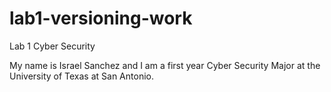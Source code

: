 # lab1-versioning-work
Lab 1 Cyber Security


My name is Israel Sanchez and I am a first year Cyber Security Major at the University of Texas at San Antonio. 
